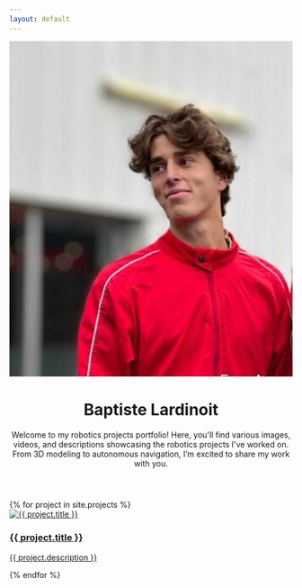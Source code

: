 ```yaml
---
layout: default
---
```

<link rel="stylesheet" href="/assets/css/style.css">

<header class="main-header">
  <div class="content-container">
    <div class="header-content">
      <img src="/assets/images/422765839_695656782722177_1716881690510392068_n.jpg" alt="Profile Picture" class="profile-pic">
      <div class="intro-text">
        <h1>Baptiste Lardinoit</h1>
        <p>Welcome to my robotics projects portfolio! Here, you'll find various images, videos, and descriptions showcasing the robotics projects I've worked on. From 3D modeling to autonomous navigation, I’m excited to share my work with you.</p>
      </div>
    </div>
  </div>
</header>

<div class="content-container">

  <div class="project-grid">
    {% for project in site.projects %}
      <div class="project-card">
        <a href="{{ project.url | relative_url }}">
          <div class="image-container">
            <img src="{{ project.image }}" alt="{{ project.title }}">
            <div class="overlay">
              <h3>{{ project.title }}</h3>
              <p>{{ project.description }}</p>
            </div>
          </div>
        </a>
      </div>
    {% endfor %}
  </div>
</div>


